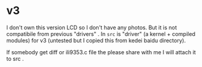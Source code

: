 # v3

I don't own this version LCD so I don't have any photos.
But it is not compatibile from previous "drivers" . In `src` is "driver" (a kernel + compiled modules) for v3 (untested but I copied this from kedei baidu directory).

If somebody get diff or ili9353.c file the please share with me I will attach it to src .